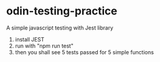 # odin-testing-practice
A simple javascript testing with Jest library


1. install JEST 
2. run with "npm run test"
3. then you shall see 5 tests passed for 5 simple functions